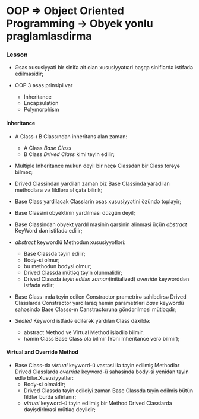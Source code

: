 # OOP => Object Oriented Programming -> Obyek yonlu praglamlasdirma

### Lesson 

 - Əsas xususiyyəti bir sinifə ait olan xususiyyətıəri başqa siniflərdə istifadə edilməsidir;

 - OOP 3 əsas prinsipi var
    - Inheritance
    - Encapsulation
    - Polymorphism

#### Inheritance
- A Class-ı B Classından inheritans alan zaman:
    - A Class _Base Class_
    - B Class _Drived Class_ kimi teyin edilir; 

- Multiple Inheritance mukun deyil bir neçə Classdan bir Class torəyə bilməz;
- Drived Classindan yardilan zaman biz Base Classinda yaradilan methodlara və fildlərə əl çata bilirik;

- Base Class yardilacak Classlarin əsas xususiyyətini özündə toplayir;
- Base Classini obyektinin yardılması düzgün deyil;
- Base Classindan obyekt yardıl masinin qarsinin alinmasi üçün _abstract_ KeyWord dən istifadə edilir;
- _abstract_ keywordlü Methodun xususiyyətləri:
    - Base Classda təyin edilir;
    - Body-si olmur;
    - bu methodun bodysi olmur;
    - Drived Classda mütləq təyin olunmalidir;
    - Drived Classda _teyin edilən zaman_(initialized) _override_  keyworddən istfadə edlir;
- Base Class-ında teyin edilen Constractor prametrirə sahibdirsə Drived Classlarda Constractor yardılaraq hemin parametrləri _base_ keywordü sahəsində Base Classs-ın Canstractoruna göndərilməsi mütləqdir;
- _Sealed_ Keyword istfadə edilərək yardılan Class daxildə:
    - abstract Method ve Virtual Method işlədilə bilmir.
    - həmin Class  Base Class ola bilmir (Yəni Inheritance verə bilmir);

#### Virtual and Override Method

- Base Class-da _virtual_ keyword-ü vastəsi ilə təyin edilmiş Methodlar Drived Classlarda _override_ keyword-ü sahəsində body-si yenidən təyin edlə bilər.Xususiyyətlər:
    - Body-si olmaldir;
    - Drived Classda təyin edildiyi zaman Base Classda təyin edilmiş bütün fildlər burda sifirlanır;
    - _virtual_ keyword-ü təyin edilmiş bir Method Drived Classlarda dəyişdirlməsi mütləq deyildir;